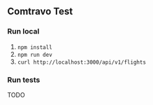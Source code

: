 Comtravo Test
-------------

### Run local
1. `npm install`
2. `npm run dev`
3. `curl http://localhost:3000/api/v1/flights`

### Run tests
TODO
